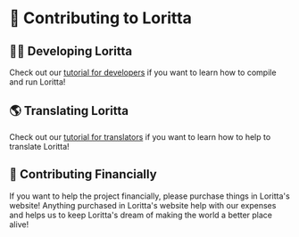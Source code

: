 # 💁 Contributing to Loritta

## 👩‍💻 Developing Loritta

Check out our [tutorial for developers](DEVELOPERS.md) if you want to learn how to compile and run Loritta!

## 🌎 Translating Loritta

Check out our [tutorial for translators](TRANSLATORS.md) if you want to learn how to help to translate Loritta!

## 💸 Contributing Financially

If you want to help the project financially, please purchase things in Loritta's website! Anything purchased in Loritta's website help with our expenses and helps us to keep Loritta's dream of making the world a better place alive!